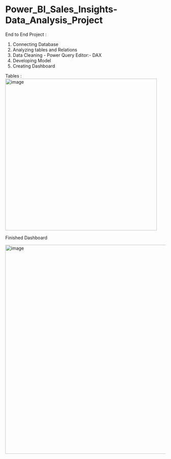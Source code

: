 # Power_BI_Sales_Insights-Data_Analysis_Project
  
  
  End to End Project :
  
  1. Connecting Database
  2. Analyzing tables and Relations
  3. Data Cleaning - Power Query Editor:- DAX
  4. Developing Model
  5. Creating Dashboard

Tables :
<img width="476" alt="image" src="https://user-images.githubusercontent.com/96184253/229785174-32f42632-f7a4-448e-81d4-65dffb2929d6.png">





Finished Dashboard

<img width="655" alt="image" src="https://user-images.githubusercontent.com/96184253/229685546-b5e1fb62-b594-45b4-9bf6-31929b832fde.png">

